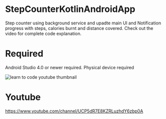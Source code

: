 # StepCounterKotlinAndroidApp 

Step counter using background service and upadte main UI and Notification progress with steps, calories burnt and distance covered. Check out the video for complete code explanation. 

# Required
  Android Studio 4.0 or newer required.
  Physical device required

![learn to code youtube thumbnail ](https://user-images.githubusercontent.com/16830594/91642828-f4459580-ea47-11ea-97f5-ac5427bb40d2.jpg)

# Youtube 
https://www.youtube.com/channel/UCP5dR7E8KZRLuzhdY6zbp0A
